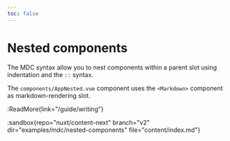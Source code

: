 ```yaml
---
toc: false
---
```


# Nested components

The MDC syntax allow you to nest components within a parent slot using indentation and the `::` syntax.

The `components/AppNested.vue` component uses the `<Markdown>` component as markdown-rendering slot.

:ReadMore{link="/guide/writing"}

:sandbox{repo="nuxt/content-next" branch="v2" dir="examples/mdc/nested-components" file="content/index.md"}
